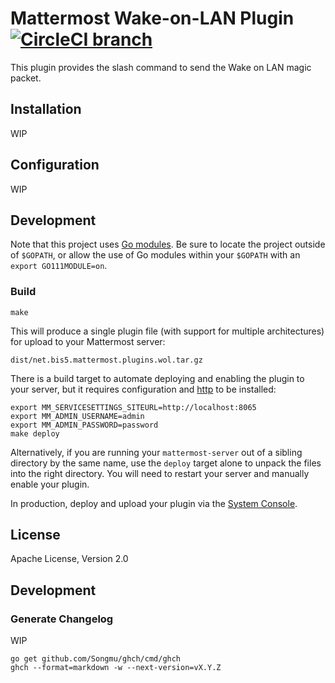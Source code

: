 # Mattermost Wake-on-LAN Plugin [![CircleCI branch](https://img.shields.io/circleci/project/github/maruTA-bis5/mattermost-plugin-wol/master.svg)](https://circleci.com/gh/maruTA-bis5/mattermost-plugin-wol)

This plugin provides the slash command to send the Wake on LAN magic packet.

## Installation
WIP

## Configuration
WIP

## Development
Note that this project uses [Go modules](https://github.com/golang/go/wiki/Modules). Be sure to locate the project outside of `$GOPATH`, or allow the use of Go modules within your `$GOPATH` with an `export GO111MODULE=on`.

### Build
```
make
```

This will produce a single plugin file (with support for multiple architectures) for upload to your Mattermost server:

```
dist/net.bis5.mattermost.plugins.wol.tar.gz
```

There is a build target to automate deploying and enabling the plugin to your server, but it requires configuration and [http](https://httpie.org/) to be installed:
```
export MM_SERVICESETTINGS_SITEURL=http://localhost:8065
export MM_ADMIN_USERNAME=admin
export MM_ADMIN_PASSWORD=password
make deploy
```

Alternatively, if you are running your `mattermost-server` out of a sibling directory by the same name, use the `deploy` target alone to  unpack the files into the right directory. You will need to restart your server and manually enable your plugin.

In production, deploy and upload your plugin via the [System Console](https://about.mattermost.com/default-plugin-uploads).

## License
Apache License, Version 2.0

## Development
### Generate Changelog
WIP
```
go get github.com/Songmu/ghch/cmd/ghch
ghch --format=markdown -w --next-version=vX.Y.Z
```

